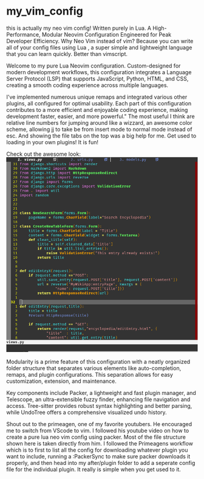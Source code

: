 # my_vim_config
this is actually my neo vim config! Written purely in Lua. A High-Performance, Modular Neovim Configuration Engineered for Peak Developer Efficiency.
Why Neo Vim instead of vim? Because you can write all of your config files using Lua , a super simple and lightweight language that you can learn quickly. Better than
vimscript.

Welcome to my pure Lua Neovim configuration. Custom-designed for modern development workflows, this configuration integrates a Language Server Protocol (LSP) that supports JavaScript, Python, HTML, and CSS, creating a smooth coding experience across multiple languages.

I've implemented numerous unique remaps and integrated various other plugins, all configured for optimal usability. Each part of this configuration contributes to a more efficient and enjoyable coding experience, making development faster, easier, and more powerful." The most useful I think are relative line numbers for jumping around like a wizzard, an awesome color scheme, allowing jj to take be from insert mode to normal mode instead of esc. And showing the file tabs on the top was a big help for me.  Get used to loading in your own plugins! It is fun! 

Check out the awesome look:
![Neovim Setup](./neo_vim_snap.png)

Modularity is a prime feature of this configuration with a neatly organized folder structure that separates various elements like auto-completion, remaps, and plugin configurations. This separation allows for easy customization, extension, and maintenance.

Key components include Packer, a lightweight and fast plugin manager, and Telescope, an ultra-extensible fuzzy finder, enhancing file navigation and access. Tree-sitter provides robust syntax highlighting and better parsing, while UndoTree offers a comprehensive visualized undo history.

Shout out to the primeagen, one of my favorite youtubers. He encouraged me to switch from VScode to vim. I followed his youtube video on how to create a pure lua neo vim config using packer. Most of the file structure shown here is taken directly from him.  I followed the Primeagens workflow which is to first to list all the config for downloading whatever plugin you want to include, running a :PackerSync to make sure packer downloads it properly, and then head into my after/plugin folder to add a seperate config file for the individual plugin.    It really is simple when you get used to it.  
